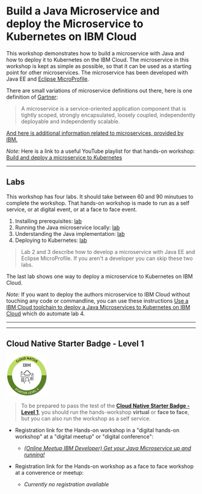 # Build a Java Microservice and deploy the Microservice to Kubernetes on IBM Cloud

This workshop demonstrates how to build a microservice with Java and how to deploy it to Kubernetes on the IBM Cloud. The microservice in this workshop is kept as simple as possible, so that it can be used as a starting point for other microservices. The microservice has been developed with Java EE and [Eclipse MicroProfile](https://microprofile.io/).

There are small variations of microservice definitions out there, here is one definition of [Gartner](https://www.gartner.com/en/information-technology/glossary/microservice):

> A microservice is a service-oriented application component that is tightly scoped, strongly encapsulated, loosely coupled, independently deployable and independently scalable.

[And here is additional information related to microservices, provided by IBM.](https://www.ibm.com/cloud/learn/microservices)

_Note:_ Here is a link to a useful YouTube playlist for that hands-on workshop: [Build and deploy a microservice to Kubernetes](https://ibm.biz/BdzVRY)

---
## Labs

This workshop has four labs. It should take between 60 and 90 minutues to complete the workshop. That hands-on workshop is made to run as a self service, or at digital event, or at a face to face event.

1. Installing prerequisites: [lab](1-prereqs.md)
2. Running the Java microservice locally: [lab](2-docker.md) 
3. Understanding the Java implementation: [lab](3-java.md)
4. Deploying to Kubernetes: [lab](4-kubernetes.md)

> Lab 2 and 3 describe how to develop a microservice with Java EE and Eclipse MicroProfile. If you aren't a developer you can skip these two labs.

The last lab shows one way to deploy a microservice to Kubernetes on IBM Cloud.

_Note:_ If you want to deploy the authors microservice to IBM Cloud without touching any code or commandline, you can use these instructions [Use a IBM Cloud toolchain to deploy a Java Microservices to Kubernetes on IBM Cloud](https://thomassuedbroecker.github.io/cloud-native-starter-one-service-workshop-toolchain/) which do automate lab 4.

---
---
## Cloud Native Starter Badge - Level 1

![Cloud Native Starter Badge - Level 1](images/cnsl1.png)

> To be prepared to pass the test of the [**Cloud Native Starter Badge - Level 1**](http://ibm.biz/cloud-native-starter-level-1-badge), you should run the hands-workshop **virtual** or **face to face**, but you can also run the workshop as a self service.

* Registration link for the Hands-on workshop in a "digital hands-on workshop" at a "digital meetup" or "digital conference": 

    * _[(Online Meetup IBM Developer) Get your Java Microservice up and running!](https://ibm.biz/BdqSxW)_

* Registration link for the Hands-on workshop as a face to face workshop at a converence or meetup: 

    * _Currently no registration available_





